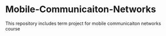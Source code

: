 # Mobile-Communicaiton-Networks
This repository includes term project for mobile communicaiton networks course
